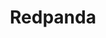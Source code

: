 ---
title: Redpanda
isOfficial: true
categories:
  - message-broker
docs:
  - id: java
    url: https://www.testcontainers.org/modules/redpanda/
    example: |
      ```java
      var redpanda = new RedpandaContainer(DockerImageName.parse("docker.redpanda.com/redpandadata/redpanda:v22.2.1"));
      redpanda.start();
      ```
  - id: go
    url: https://golang.testcontainers.org/modules/redpanda/
    example: |
      ```go
      redpandaContainer, err := redpanda.RunContainer(ctx, testcontainers.WithImage("docker.redpanda.com/redpandadata/redpanda:v23.1.7"))
      ```
  - id: dotnet
    url: https://www.nuget.org/packages/Testcontainers.Redpanda
    example: |
      ```csharp
      var redpandaContainer = new RedpandaBuilder()
        .WithImage("docker.redpanda.com/redpandadata/redpanda:v22.2.1")
        .Build();
      await redpandaContainer.StartAsync();
      ```
description: |
  Redpanda is the Kafka-compatible streaming data platform.
---